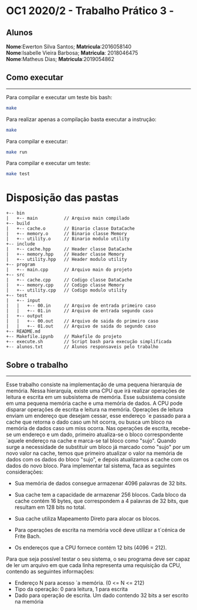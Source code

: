 # OC1 2020/2 - Trabalho Prático 3 - 

## Alunos
**Nome**:Ewerton Silva Santos; **Matricula**:2016058140\
**Nome**:Isabelle Vieira Barbosa; **Matricula**: 2018046475\
**Nome**:Matheus Dias; **Matricula**:2019054862

## Como executar
---
Para compilar e executar um teste bis bash:
``` bash
make
```
Para realizar apenas a compilação basta executar a instrução:
``` bash
make
``` 
Para compilar e executar:
``` bash
make run
```
Para compilar e executar um teste:
``` bash
make test
```

# Disposição das pastas
```
+-- bin
|   +-- main          // Arquivo main compilado
+-- build 
|   +-- cache.o       // Binario classe DataCache
|   +-- memory.o      // Binario classe Memory
|   +-- utility.o     // Binario modulo utility
+-- include
|   +-- cache.hpp     // Header classe DataCache
|   +-- memory.hpp    // Header classe Memory
|   +-- utility.hpp   // Header modulo utility
+-- program
|   +-- main.cpp      // Arquivo main do projeto
+-- src
|   +-- cache.cpp     // Codigo classe DataCache
|   +-- memory.cpp    // Codigo classe Memory
|   +-- utility.cpp   // Codigo modulo utility
+-- test  
|   +-- input
|   |   +-- 00.in     // Arquivo de entrada primeiro caso
|   |   +-- 01.in     // Arquivo de entrada segundo caso
|   +-- output
|   |   +-- 00.out    // Arquivo de saida do primeiro caso  
|   |   +-- 01.out    // Arquivo de saida do segundo caso
+-- README.md
+-- Makefile.ipynb    // Makefile do projeto
+-- execute.sh        // Script bash para execução simplificada
+-- alunos.txt        // Alunos responsaveis pelo trabalho
```

## Sobre o trabalho
---
Esse trabalho consiste na implementação de uma pequena hierarquia de memória. Nessa hierarquia, existe uma CPU que irá realizar operações de leitura e escrita em um subsistema de memória. Esse subsistema consiste em uma pequena memória cache e uma memória de dados.
A CPU pode disparar operações de escrita e leitura na memória. Operações de leitura enviam um endereço que desejam cessar, esse endereço ´e passado para a cache que retorna o dado caso um hit ocorra, ou busca um bloco na memória de dados caso um miss ocorra.
Nas operações de escrita, recebe-se um endereço e um dado, primeiro atualiza-se o bloco correspondente
`aquele endereço na cache e marca-se tal bloco como "sujo".  Quando surge a necessidade de substituir um bloco já marcado como "sujo" por um novo valor na cache, temos que primeiro atualizar o valor na memória de dados com os dados do bloco "sujo", e depois atualizamos a cache com os dados do novo bloco.
Para implementar tal sistema, faca as seguintes considerações:
- Sua memória de dados consegue armazenar 4096 palavras de 32 bits.

- Sua cache tem a capacidade de armazenar 256 blocos.  Cada bloco da cache contém 16 bytes, que correspondem a 4 palavras de 32 bits, que resultam em 128 bits no total.
- Sua cache utiliza Mapeamento Direto para alocar os blocos.
- Para operações de escrita na memória você deve utilizar a t´cénica de Frite Bach.
- Os endereços que a CPU fornece contém 12 bits (4096 = 212).

Para que seja possível testar o seu sistema, o seu programa deve ser capaz de ler um arquivo em que cada linha representa uma requisição da CPU, contendo as seguintes informações:
- Endereço N para acesso `a memória. (0 <= N <= 212)
- Tipo da operação: 0 para leitura, 1 para escrita
- Dado para operação de escrita. Um dado contendo 32 bits a ser escrito na memória